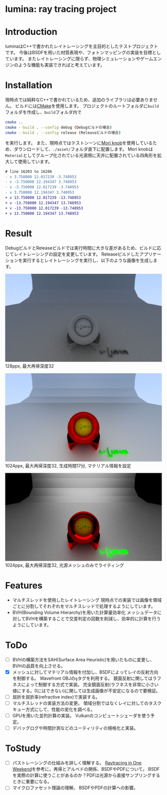 # lumina: ray tracing project

# Introduction
luminaはC++で書かれたレイトレーシングを主目的としたテストプロジェクトです。
今後はBSDFを用いた材質表現や、フォトンマッピングの実装を目標としています。
またレイトレーシングに限らず、物理シミュレーションやゲームエンジンのような機能も実装できればと考えています。

# Installation
現時点では純粋なC++で書かれているため、追加のライブラリは必要ありません。
ビルドには[CMake](https://cmake.org/)を使用します。
プロジェクトのルートフォルダに`build`フォルダを作成し、`build`フォルダ内で
```bash
cmake ..
cmake --build . --config debug (Debugビルドの場合)
cmake --build . --config release (Releaseビルドの場合)
```
を実行します。
また、現時点ではテストシーンに[Mori knob](https://casual-effects.com/g3d/data10/index.html#mesh23)を使用しているため、ダウンロードして、`./asset/`フォルダ直下に配置します。
Mori knobは`Material`としてグループ化されている光源用に天井に配置されている四角形を拡大して使用しています。
```diff
# line 16203 to 16206
- v 3.750000 12.017239 -3.748953
- v -3.750000 12.194347 3.748953
- v -3.750000 12.017239 -3.748953
- v 3.750000 12.194347 3.748953
+ v 13.750000 12.017239 -13.748953
+ v -13.750000 12.194347 13.748953
+ v -13.750000 12.017239 -13.748953
+ v 13.750000 12.194347 13.748953
```

# Result
DebugビルドとReleaseビルドでは実行時間に大きな差があるため、ビルドに応じてレイトレーシングの設定を変更しています。
Releaseビルドしたアプリケーションを実行するとレイトレーシングを実行し、以下のような画像を生成します。


![](./test.png)
128ppx, 最大再帰深度32


![](./test_1024ppx_17min.png)
1024ppx, 最大再帰深度32, 生成時間17分, マテリアル情報を設定


![](./test_1024ppx_only_light.png)
1024ppx, 最大再帰深度32, 光源メッシュのみでライティング

# Features
- マルチスレッドを使用したレイトレーシング
現時点での実装では画像を領域ごとに分割してそれぞれをマルチスレッドで処理するようにしています。
- BVH(Bounding Volume Hierarchy)を用いた計算量効率化
メッシュデータに対してBVHを構築することで交差判定の回数を削減し、効率的に計算を行うようにしています。

# ToDo
- [ ] BVHの構築方法をSAH(Surface Area Heuristic)を用いたものに変更し、BVHの品質を向上させる。
- [x] メッシュに対してマテリアル情報を付加し、BSDFによってレイの反射方向を制御する。
Wavefront OBJの`g`タグを利用する。
鏡面反射に関してはラフネスによって制御する方式で実装。
完全鏡面反射(ラフネスを非常に小さい値にする。0にはできない)に関しては生成画像が不安定になるので要検証。
- [ ] 屈折を屈折率(refractive index)で実装する。
- [ ] マルチスレッドの実装方法の変更。
領域分割ではなくレイに対してのタスクキュー方式にして、性能の変化を調べる。
- [ ] GPUを用いた並列計算の実装。
Vulkanのコンピュートシェーダを使う予定。
- [ ] デバッグログや時間計測などのユーティリティの規格化と実装。
# ToStudy
- [ ] パストレーシングの仕組みを詳しく理解する。
[Raytracing in One Weekend](https://raytracing.github.io/)を参考に。再帰とアルベドの関係、BSDFやPDFについて。
BSDFを実際の計算に使うことがあるのか？PDFは光源から直接サンプリングするときに重要になる。
- [ ] マイクロファセット理論の理解。
BSDFやPDFの計算への影響。
